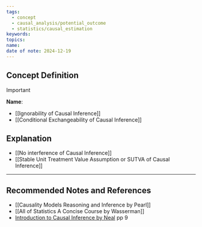 ```yaml
---
tags:
  - concept
  - causal_analysis/potential_outcome
  - statistics/causal_estimation
keywords: 
topics: 
name: 
date of note: 2024-12-19
---
```


## Concept Definition

>[!important]
>**Name**: 


- [[Ignorability of Causal Inference]]
- [[Conditional Exchangeability of Causal Inference]]


## Explanation



- [[No interference of Causal Inference]]
- [[Stable Unit Treatment Value Assumption or SUTVA of Causal Inference]]


-----------
##  Recommended Notes and References



- [[Causality Models Reasoning and Inference by Pearl]]
- [[All of Statistics A Concise Course by Wasserman]]
- [Introduction to Causal Inference by Neal](https://www.bradyneal.com/causal-inference-course) pp 9